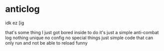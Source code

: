 # anticlog
idk ez [ig

that's some thing I just got bored inside to do it's just a simple anti-combat log nothing unique no config no special things just simple code that can only run and not be able to reload funny
